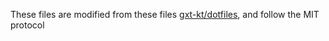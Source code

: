 These files are modified from these files [gxt-kt/dotfiles](https://github.com/gxt-kt/dotfiles/tree/master/polybar/.config/polybar), 
and follow the MIT protocol
